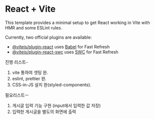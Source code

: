 # React + Vite

This template provides a minimal setup to get React working in Vite with HMR and some ESLint rules.

Currently, two official plugins are available:

- [@vitejs/plugin-react](https://github.com/vitejs/vite-plugin-react/blob/main/packages/plugin-react/README.md) uses [Babel](https://babeljs.io/) for Fast Refresh
- [@vitejs/plugin-react-swc](https://github.com/vitejs/vite-plugin-react-swc) uses [SWC](https://swc.rs/) for Fast Refresh

진행 리스트-
1. vite 통하여 셋팅 완.
2. eslint, prettier 완.
3. CSS-in-JS 설치 완(styled-components).
 
필요리스트ㅡ
1. 게시글 입력 기능 구현 (input에서 입력한 값 저장)
2. 입력한 게시글을 별도의 화면에 출력
